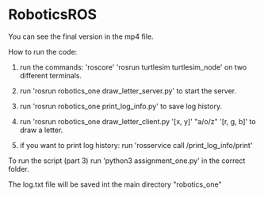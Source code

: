 # RoboticsROS

You can see the final version in the mp4 file.
 
How to run the code:

1. run the commands: 
	'roscore'
	'rosrun turtlesim turtlesim_node'
   on two different terminals.

2. run 'rosrun robotics_one draw_letter_server.py' to start the server.
3. run 'rosrun robotics_one print_log_info.py' to save log history.
4. run 'rosrun robotics_one draw_letter_client.py '[x, y]' "a/o/z" '[r, g, b]' to draw a letter.
5. if you want to print log history:
	run 'rosservice call /print_log_info/print'


To run the script (part 3) run 'python3 assignment_one.py' in the correct folder.

The log.txt file will be saved int the main directory "robotics_one"
